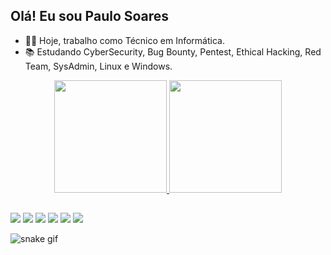 ## Olá! Eu sou Paulo Soares

- 👨‍💻 Hoje, trabalho como Técnico em Informática.
- 📚 Estudando CyberSecurity, Bug Bounty, Pentest, Ethical Hacking, Red Team, SysAdmin, Linux e Windows.



<div align="center">
  <!-- https://github.com/anuraghazra/github-readme-stats/blob/master/docs/readme_pt-BR.md -->
  <a href="https://github.com/soarespaullo">
  <img height="180em" src="https://github-readme-stats.vercel.app/api?username=soarespaullo&show_icons=true&theme=dracula"/>
  <img height="180em" src="https://github-readme-stats.vercel.app/api/top-langs/?username=soarespaullo&layout=compact&langs_count=5&theme=dracula"/>
</div>
  
   ##
 
<div> 
  <a href="https://www.youtube.com/psinformatica" target="_blank"><img src="https://img.shields.io/badge/YouTube-FF0000?style=for-the-badge&logo=youtube&logoColor=white"></a>
 <a href="http://t.me/k4k4rot0" target="_blank"><img src="https://img.shields.io/badge/Telegram-0088cc?style=for-the-badge&logo=Telegram&logoColor=white"></a> 
  <a href = "mailto:soarespaullo@proton.me"><img src="https://img.shields.io/badge/-Protonmail-%23333?style=for-the-badge&logo=Protonmail&logoColor=white"></a>
  <a href="https://www.linkedin.com/in/soarespaullo/" target="_blank"><img src="https://img.shields.io/badge/-LinkedIn-%230077B5?style=for-the-badge&logo=linkedin&logoColor=white"></a>
   <a href="https://mastodon.social/@soarespaullo/" target="_blank"><img src="https://img.shields.io/badge/-Mastodon-%232B90D9?style=for-the-badge&logo=Mastodon&logoColor=white"></a>
  <a href="https://github.com/soarespaullo/dotfiles" target="_blank"><img src="https://img.shields.io/badge/-Arc%20Linux-1793D1?style=for-the-badge&logo=Arch-Linux&logoColor=white"></a>

 ![snake gif](https://github.com/soarespaullo/soarespaullo/blob/output/github-contribution-grid-snake.gif)
                     
</div>
